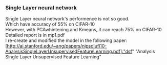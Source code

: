### Single Layer neural network  
Single Layer neural network's performence is not so good.  
Which have accuracy of 55% on CIFAR-10  
However, with PCAwhintening and Kmeans, it can reach 75% on CIFAR-10  
Detailed report is in mp1.pdf  
I re-create and modified the model in the following paper:  
[http://ai.stanford.edu/~ang/papers/nipsdlufl10-AnalysisSingleLayerUnsupervisedFeatureLearning.pdf]:"dsf" "Analysis Single Layer Unsupervised Feature Learning"
